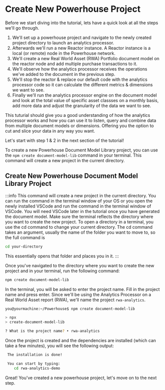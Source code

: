# Create New Powerhouse Project

Before we start diving into the tutorial, lets have a quick look at all the steps we'll go through. 

1. We'll set up a powerhouse project and navigate to the newly created project directory to launch an analytics processor. 
2. Afterwards we'll run a new Reactor instance. A Reactor instance is a local (or remote) node in the Powerhouse network.
3. We'll create a new Real World Asset (RWA) Portfolio document model on the reactor node and add multiple purchase transactions to it. 
4. We'll observe how the analytics processor receives the operations we've added to the document in the previous step. 
5. We'll stop the reactor & replace our default code with the analytics processor code so it can calculate the different metrics & dimensions we want to see.
4. Finally we'll run the analytics processor engine on the document model and look at the total value of specific asset classses on a monthly basis, add more data and adjust the granularity of the data we want to see.

This tuturial should give you a good understanding of how the analytics processor works and how you can use it to listen, query and combine data from multiple document models or dimensions.
Offering you the option to cut and slice your data in any way you want.

Let's start with step 1 & 2 in the next section of the tutorial!

To create a new Powerhouse Document Model Library project, you can use the `npm create document-model-lib` command in your terminal. This command will create a new project in the current directory.

## Create New Powerhouse Document Model Library Project

:::info
This command will create a new project in the current directory.
You can run the command in the terminal window of your OS or you open the newly installed VSCode and run the command in the terminal window of VSCode.
You will need VSCode later in the tutorial once you have generated the document model.
Make sure the terminal reflects the directory where you want to create the new project.
To open a directory in a terminal, you use the cd command to change your current directory. The cd command takes an argument, usually the name of the folder you want to move to, so the full command is 
```bash
cd your-directory
```
This essentially opens that folder and places you in it.
:::

Once you've navigated to the directory where you want to create the new project and in your terminal, run the following command:

```bash
npm create document-model-lib
```

In the terminal, you will be asked to enter the project name. Fill in the project name and press enter.
Since we'll be using the Analytics Processor on a Real World Asset report (RWA), we'll name the project `rwa-analytics`.

```bash
you@yourmachine:~/Powerhouse$ npm create document-model-lib

> npx
> create-document-model-lib

? What is the project name? ‣ rwa-analytics
```	

Once the project is created and the dependencies are installed (which can take a few minutes), you will see the following output:

```bash
 The installation is done!

 You can start by typing:
    cd rwa-analytics-demo
```

Great! You've created a new powerhouse project, let's move on to the next step.